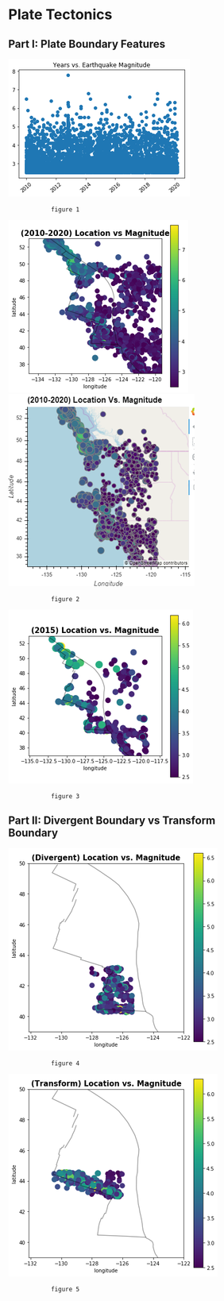 # Plate Tectonics



## Part I: Plate Boundary Features
![](1.png)

                figure 1

![](2.png)
![](1.1.PNG)

                figure 2
        
        
![](3.png)

                figure 3


## Part II: Divergent Boundary vs Transform Boundary
![](4.png)

                figure 4
        
        
        
![](5.png)

                figure 5



